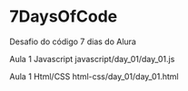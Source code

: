 # 7DaysOfCode
Desafio do código 7 dias do Alura

Aula 1 Javascript
javascript/day_01/day_01.js

Aula 1 Html/CSS
html-css/day_01/day_01.html




